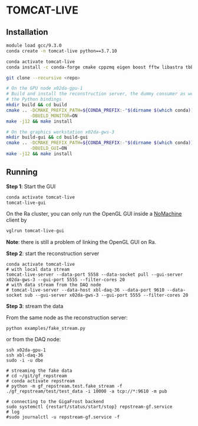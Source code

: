 # TOMCAT-LIVE

## Installation

```sh
module load gcc/9.3.0
conda create -n tomcat-live python==3.7.10

conda activate tomcat-live
conda install -c conda-forge cmake cppzmq eigen boost fftw libastra tbb-devel nlohmann_json spdlog

git clone --recursive <repo>

# On the GPU node x02da-gpu-1
# Build and install the reconstruction server, the dummy consumer as well as
# the Python bindings 
mkdir build && cd build
cmake .. -DCMAKE_PREFIX_PATH=${CONDA_PREFIX:-"$(dirname $(which conda))/../"} \
         -DBUILD_MONITOR=ON 
make -j12 && make install

# On the graphics workstation x02da-gws-3
mkdir build-gui && cd build-gui
cmake .. -DCMAKE_PREFIX_PATH=${CONDA_PREFIX:-"$(dirname $(which conda))/../"} \
         -DBUILD_GUI=ON 
make -j12 && make install
```

## Running

**Step 1**: Start the GUI 

```sh
conda activate tomcat-live
tomcat-live-gui
```

On the Ra cluster, you can only run the OpenGL GUI inside a [NoMachine](https://www.psi.ch/en/photon-science-data-services/remote-interactive-access
) client by
```sh
vglrun tomcat-live-gui
```
**Note**: there is still a problem of linking the OpenGL GUI on Ra.

**Step 2**: start the reconstruction server

```
conda activate tomcat-live
# with local data stream
tomcat-live-server --data-port 5558 --data-socket pull --gui-server x02da-gws-3 --gui-port 5555 --filter-cores 20
# with data stream from the DAQ node
# tomcat-live-server --data-host xbl-daq-36 --data-port 9610 --data-socket sub --gui-server x02da-gws-3 --gui-port 5555 --filter-cores 20
```

**Step 3**: stream the data

From the same node as the reconstruction server:

```
python examples/fake_stream.py
```

or from the DAQ node:

```
ssh x02da-gpu-1
ssh xbl-daq-36
sudo -i -u dbe

# streaming the fake data
# cd ~/git/gf_repstream
# conda activate repstream
# python -m gf_repstream.test.fake_stream -f ./gf_repstream/test/test_data -i 10000 -a tcp://*:9610 -m pub

# connecting to the GigaFrost backend
sudo systemctl {restart/status/start/stop} repstream-gf.service 
# log
#sudo journalctl -u repstream-gf.service -f
```
